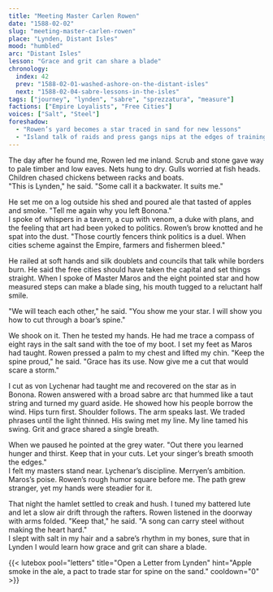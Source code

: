```yaml
---
title: "Meeting Master Carlen Rowen"
date: "1588-02-02"
slug: "meeting-master-carlen-rowen"
place: "Lynden, Distant Isles"
mood: "humbled"
arc: "Distant Isles"
lesson: "Grace and grit can share a blade"
chronology:
  index: 42
  prev: "1588-02-01-washed-ashore-on-the-distant-isles"
  next: "1588-02-04-sabre-lessons-in-the-isles"
tags: ["journey", "lynden", "sabre", "sprezzatura", "measure"]
factions: ["Empire Loyalists", "Free Cities"]
voices: ["Salt", "Steel"]
foreshadow:
  - "Rowen’s yard becomes a star traced in sand for new lessons"
  - "Island talk of raids and press gangs nips at the edges of training"
---
```


The day after he found me, Rowen led me inland. Scrub and stone gave way to pale timber and low eaves. Nets hung to dry. Gulls worried at fish heads. Children chased chickens between racks and boats.  
"This is Lynden," he said. "Some call it a backwater. It suits me."

He set me on a log outside his shed and poured ale that tasted of apples and smoke. "Tell me again why you left Bonona."  
I spoke of whispers in a tavern, a cup with venom, a duke with plans, and the feeling that art had been yoked to politics. Rowen’s brow knotted and he spat into the dust. "Those courtly fencers think politics is a duel. When cities scheme against the Empire, farmers and fishermen bleed."

He railed at soft hands and silk doublets and councils that talk while borders burn. He said the free cities should have taken the capital and set things straight. When I spoke of Master Maros and the eight pointed star and how measured steps can make a blade sing, his mouth tugged to a reluctant half smile.

"We will teach each other," he said. "You show me your star. I will show you how to cut through a boar’s spine."

We shook on it. Then he tested my hands. He had me trace a compass of eight rays in the salt sand with the toe of my boot. I set my feet as Maros had taught. Rowen pressed a palm to my chest and lifted my chin. "Keep the spine proud," he said. "Grace has its use. Now give me a cut that would scare a storm."

I cut as von Lychenar had taught me and recovered on the star as in Bonona. Rowen answered with a broad sabre arc that hummed like a taut string and turned my guard aside. He showed how his people borrow the wind. Hips turn first. Shoulder follows. The arm speaks last. We traded phrases until the light thinned. His swing met my line. My line tamed his swing. Grit and grace shared a single breath.

When we paused he pointed at the grey water. "Out there you learned hunger and thirst. Keep that in your cuts. Let your singer’s breath smooth the edges."  
I felt my masters stand near. Lychenar’s discipline. Merryen’s ambition. Maros’s poise. Rowen’s rough humor square before me. The path grew stranger, yet my hands were steadier for it.

That night the hamlet settled to creak and hush. I tuned my battered lute and let a slow air drift through the rafters. Rowen listened in the doorway with arms folded. "Keep that," he said. "A song can carry steel without making the heart hard."  
I slept with salt in my hair and a sabre’s rhythm in my bones, sure that in Lynden I would learn how grace and grit can share a blade.

{{< lutebox pool="letters" title="Open a Letter from Lynden" hint="Apple smoke in the ale, a pact to trade star for spine on the sand." cooldown="0" >}}
